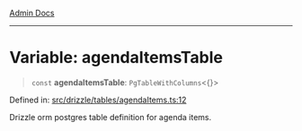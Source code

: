 [Admin Docs](/)

***

# Variable: agendaItemsTable

> `const` **agendaItemsTable**: `PgTableWithColumns`\<\{\}\>

Defined in: [src/drizzle/tables/agendaItems.ts:12](https://github.com/Suyash878/talawa-api/blob/4657139c817cb5935454def8fb620b05175365a9/src/drizzle/tables/agendaItems.ts#L12)

Drizzle orm postgres table definition for agenda items.
